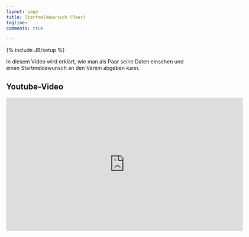 ```yaml
---
layout: page
title: Startmeldewunsch (Paar)
tagline:
comments: true

---
```

{% include JB/setup %}

In diesem Video wird erklärt, wie man als Paar seine Daten einsehen und einen Startmeldewunsch an den Verein abgeben kann.

## Youtube-Video ##

<iframe width="640" height="360" src="https://www.youtube.com/embed/eqL0EbvayFs?rel=0" frameborder="0" allowfullscreen></iframe>
